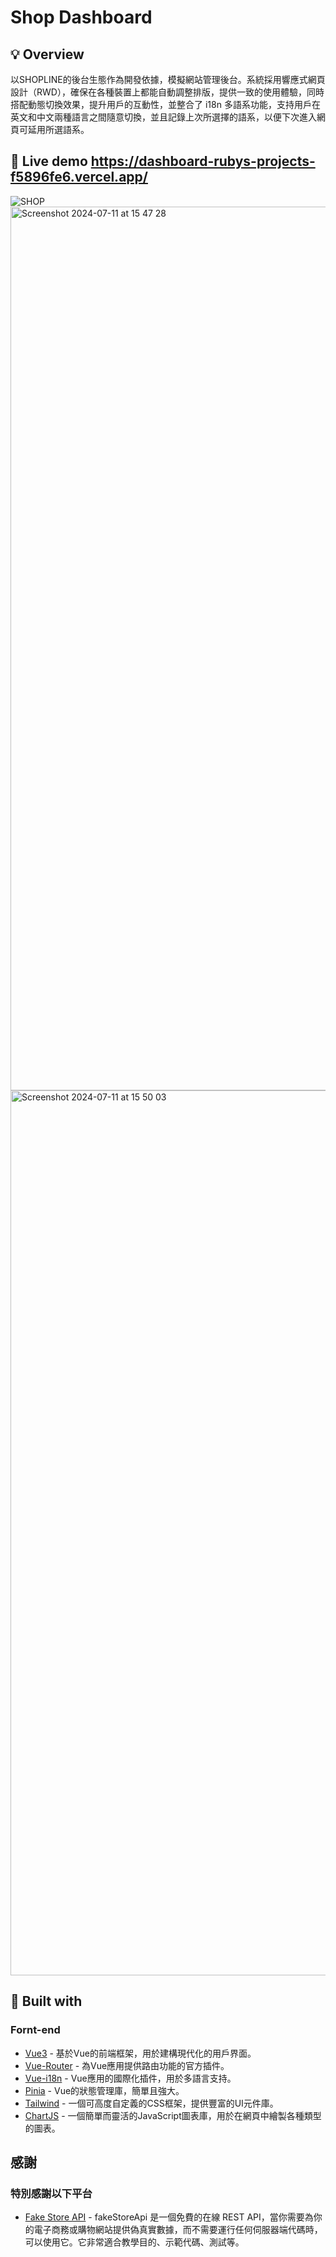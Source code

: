 # Shop Dashboard
## 💡 Overview
以SHOPLINE的後台生態作為開發依據，模擬網站管理後台。系統採用響應式網頁設計（RWD），確保在各種裝置上都能自動調整排版，提供一致的使用體驗，同時搭配動態切換效果，提升用戶的互動性，並整合了 i18n 多語系功能，支持用戶在英文和中文兩種語言之間隨意切換，並且記錄上次所選擇的語系，以便下次進入網頁可延用所選語系。
## 👀 Live demo https://dashboard-rubys-projects-f5896fe6.vercel.app/
![SHOP](https://github.com/peznc810/Dashboard/assets/150581210/4612f8a4-5308-4d45-a182-cf06b7538480)
<img width="1414" alt="Screenshot 2024-07-11 at 15 47 28" src="https://github.com/peznc810/Dashboard/assets/150581210/8495e5fd-4d2e-44bc-b0c4-5a83c6bea497">
<img width="1416" alt="Screenshot 2024-07-11 at 15 50 03" src="https://github.com/peznc810/Dashboard/assets/150581210/bbea9745-488c-4994-a3a7-1f5a192f72a4">

## 🧩 Built with
### Fornt-end
- [Vue3](https://nextjs.org/) - 基於Vue的前端框架，用於建構現代化的用戶界面。
- [Vue-Router](https://react.dev/) - 為Vue應用提供路由功能的官方插件。
- [Vue-i18n](https://react.dev/) - Vue應用的國際化插件，用於多語言支持。
- [Pinia](https://react-icons.github.io/react-icons/) - Vue的狀態管理庫，簡單且強大。
- [Tailwind](https://getbootstrap.com/) -  一個可高度自定義的CSS框架，提供豐富的UI元件庫。
- [ChartJS](https://sass-lang.com/) - 一個簡單而靈活的JavaScript圖表庫，用於在網頁中繪製各種類型的圖表。

## 感謝
### 特別感謝以下平台

- [Fake Store API](https://fakestoreapi.com/) - fakeStoreApi 是一個免費的在線 REST API，當你需要為你的電子商務或購物網站提供偽真實數據，而不需要運行任何伺服器端代碼時，可以使用它。它非常適合教學目的、示範代碼、測試等。
